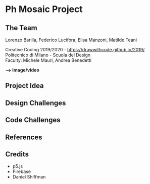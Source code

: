 # Ph Mosaic Project

## The Team
Lorenzo Barilla, Federico Lucifora, Elisa Manzoni, Matilde Teani

Creative Coding 2019/2020 - https://drawwithcode.github.io/2019/        
Politecnico di Milano - Scuola del Design     
Faculty: Michele Mauri, Andrea Benedetti

**--> Image/video**

## Project Idea

## Design Challenges

## Code Challenges

## References

## Credits
- p5.js
- Firebase
- Daniel Shiffman
